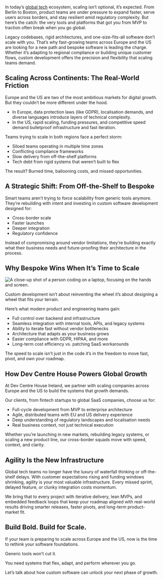 In today’s [global tech](https://en.wikipedia.org/wiki/Global_Technology_Associates) ecosystem, scaling isn’t optional, it’s expected. From Berlin to Boston, product teams are under pressure to expand faster, serve users across borders, and stay resilient amid regulatory complexity. But here’s the catch: the very tools and platforms that got you from MVP to traction often break when you go global.

Legacy codebases, rigid architectures, and one-size-fits-all software don’t scale with you. That’s why fast-growing teams across Europe and the US are looking for a new path and bespoke software is leading the charge. Whether it’s adapting to regional compliance or building unique customer flows, custom development offers the precision and flexibility that scaling teams demand.

## Scaling Across Continents: The Real-World Friction

Europe and the US are two of the most ambitious markets for digital growth. But they couldn’t be more different under the hood.

- In Europe, data protection laws (like GDPR), localisation demands, and diverse languages introduce layers of technical complexity.
- In the US, rapid scaling, funding pressures, and competitive speed demand bulletproof infrastructure and fast iteration.

Teams trying to scale in both regions face a perfect storm:

- Siloed teams operating in multiple time zones
- Conflicting compliance frameworks
- Slow delivery from off-the-shelf platforms
- Tech debt from rigid systems that weren’t built to flex

The result? Burned time, ballooning costs, and missed opportunities.

## A Strategic Shift: From Off-the-Shelf to Bespoke

Smart teams aren’t trying to force scalability from generic tools anymore.
They’re rebuilding with intent and investing in custom software development designed for:

- Cross-border scale
- Faster launches
- Deeper integration
- Regulatory confidence

Instead of compromising around vendor limitations, they’re building exactly what their business needs and future-proofing their architecture in the process.

## Why Bespoke Wins When It’s Time to Scale

![A close-up shot of a person coding on a laptop, focusing on the hands and screen.](https://www.devcentrehouse.eu/blogs/wp-content/uploads/2025/07/574071-1024x678.jpeg)

Custom development isn’t about reinventing the wheel it’s about designing a wheel that fits your terrain.

Here’s what modern product and engineering teams gain:

- Full control over backend and infrastructure
- Seamless integration with internal tools, APIs, and legacy systems
- Ability to iterate fast without vendor bottlenecks
- Architecture that adapts as your business grows
- Easier compliance with GDPR, HIPAA, and more
- Long-term cost efficiency vs. patching SaaS workarounds

The speed to scale isn’t just in the code it’s in the freedom to move fast, pivot, and own your roadmap.

## How Dev Centre House Powers Global Growth

At Dev Centre House Ireland, we partner with scaling companies across Europe and the US to build the systems that growth demands.

Our clients, from fintech startups to global SaaS companies, choose us for:

- Full-cycle development from MVP to enterprise architecture
- Agile, distributed teams with EU and US delivery experience
- Deep understanding of regulatory landscapes and localisation needs
- Real business context, not just technical execution

Whether you’re launching in new markets, rebuilding legacy systems, or scaling a new product line, our cross-border squads move with speed, context, and clarity.

## Agility Is the New Infrastructure

Global tech teams no longer have the luxury of waterfall thinking or off-the-shelf delays. With customer expectations rising and funding windows shrinking, agility is your most valuable infrastructure. Every missed sprint, delayed feature, or clunky integration costs momentum.

We bring that to every project with iterative delivery, lean MVPs, and embedded feedback loops that keep your roadmap aligned with real-world results driving smarter releases, faster pivots, and long-term product-market fit.

## Build Bold. Build for Scale.

If your team is preparing to scale across Europe and the US, now is the time to rethink your software foundations.

Generic tools won’t cut it.

You need systems that flex, adapt, and perform wherever you go.

Let’s talk about how custom software can unlock your next phase of growth.
